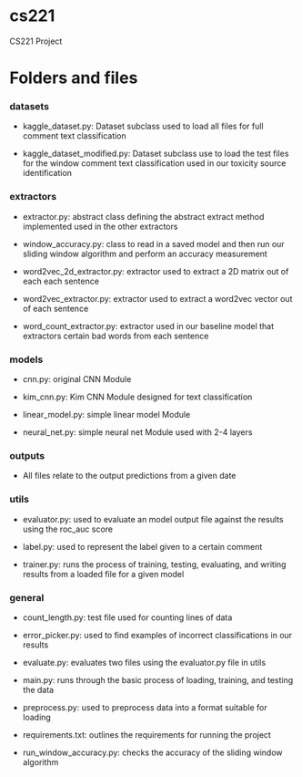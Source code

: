 # cs221
CS221 Project

# Folders and files

### datasets

- kaggle_dataset.py: Dataset subclass used to load all files for full comment text classification

- kaggle_dataset_modified.py: Dataset subclass use to load the test files for the window comment text classification used in our toxicity source identification

### extractors

- extractor.py: abstract class defining the abstract extract method implemented used in the other extractors

- window_accuracy.py: class to read in a saved model and then run our sliding window algorithm and perform an accuracy measurement

- word2vec_2d_extractor.py: extractor used to extract a 2D matrix out of each each sentence

- word2vec_extractor.py: extractor used to extract a word2vec vector out of each sentence

- word_count_extractor.py: extractor used in our baseline model that extractors certain bad words from each sentence 

### models

- cnn.py: original CNN Module 

- kim_cnn.py: Kim CNN Module designed for text classification

- linear_model.py: simple linear model Module

- neural_net.py: simple neural net Module used with 2-4 layers

### outputs

- All files relate to the output predictions from a given date

### utils

- evaluator.py: used to evaluate an model output file against the results using the roc_auc score 

- label.py: used to represent the label given to a certain comment

- trainer.py: runs the process of training, testing, evaluating, and writing results from a loaded file for a given model

### general

- count_length.py: test file used for counting lines of data

- error_picker.py: used to find examples of incorrect classifications in our results

- evaluate.py: evaluates two files using the evaluator.py file in utils

- main.py: runs through the basic process of loading, training, and testing the data

- preprocess.py: used to preprocess data into a format suitable for loading 

- requirements.txt: outlines the requirements for running the project

- run_window_accuracy.py: checks the accuracy of the sliding window algorithm
